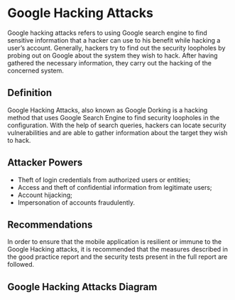 # Google Hacking Attacks

Google hacking attacks refers to using Google search engine to find sensitive information that a hacker can use to his benefit while hacking a user’s account. Generally, hackers try to find out the security loopholes by probing out on Google about the system they wish to hack. After having gathered the necessary information, they carry out the hacking of the concerned system.


## Definition

Google Hacking Attacks, also known as Google Dorking is a hacking method that uses Google Search Engine to find security loopholes in the configuration. With the help of search queries, hackers can locate security vulnerabilities and are able to gather information about the target they wish to hack.


## Attacker Powers

 * Theft of login credentials from authorized users or entities;
 * Access and theft of confidential information from legitimate users;
 * Account hijacking;
 * Impersonation of accounts fraudulently.

## Recommendations

In order to ensure that the mobile application is resilient or immune to the Google Hacking attacks, it is recommended that the measures described in the good practice report and the security tests present in the full report are followed.

 
## Google Hacking Attacks Diagram




